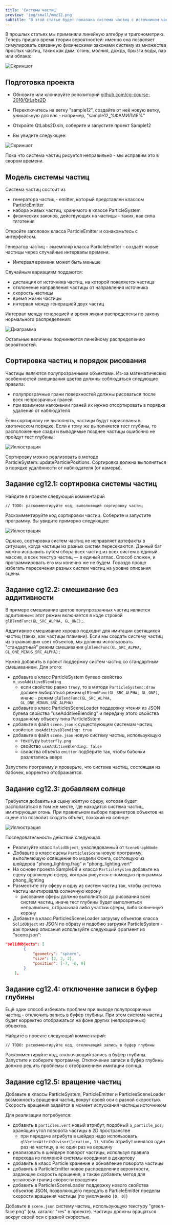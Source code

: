 ```yaml
---
title: 'Системы частиц'
preview: 'img/small/mmz12.png'
subtitle: "В этой статье будет показана система частиц с источником частиц, основанным на генераторе случайных чисел, и отображением частиц с помощью Instancing"
---
```


В прошлых статьях мы применяли линейную алгебру и тригонометрию. Теперь пришло время теории вероятностей: именно она позволяет симулировать связанную физическими законами систему из множества простых частиц, таких как дым, огонь, молния, дождь, брызги воды, пар или облака:

![Скриншот](img/normal/mmz12.png)

## Подготовка проекта

* Обновите или клонируйте репозиторий [github.com/cg-course-2018/QtLabs2D](https://github.com/cg-course-2018/QtLabs2D)

* Переключитесь на ветку "sample12", создайте от неё новую ветку, уникальную для вас - например, "sample12_%ФАМИЛИЯ%"
* Откройте QtLabs2D.sln, соберите и запустите проект Sample12
* Вы увидите следующее:

![Скриншот](img/3d/depth-conflict-in-particle-system.png)

Пока что система частиц рисуется неправильно - мы исправим это в скором времени.

## Модель системы частиц

Система частиц состоит из

* генератора частиц - emitter, который представлен классом ParticleEmitter
* набора живых частиц, хранимого в классе ParticleSystem
* физических законов, действующих на частицы - таких, как сила тяготения

Откройте заголовок класса ParticleEmitter и ознакомьтесь с интерфейсом.

Генератор частиц - экземпляр класса ParticleEmitter - создаёт новые частицы через случайные интервалы времени.

* Интервал времени может быть меньше

Случайным вариациям поддаются:
* дистанция от источника частиц, на которой появляется частица
* отклонение направления частицы от направления источника
* скорость частицы
* время жизни частицы
* интервал между генерацией двух частиц

Интервал между генерацией и время жизни распределены по закону нормального распределения:

![Диаграмма](img/diagrams/normal_distribution.png)

Остальные величины подчиняются линейному распределению вероятностей.

## Сортировка частиц и порядок рисования

Частицы являются полупрозрачными объектами. Из-за математических особенностей смешивания цветов должны соблюдаться следующие правила:

- полупрозрачные грани поверхностей должны рисоваться после всех непрозрачных граней
- при взаимном наложении граней их нужно отсортировать в порядке удаления от наблюдателя

Если сортировку не выполнять, частицы будут нарисованы в хаотическом порядке. Если к тому же выполняется тест глубины, то расположенные сзади и выводимые позднее частицы ошибочно не пройдут тест глубины:

![Иллюстрация](img/3d/particle_system_unsorted_blending.png)

Сортировку можно реализовать в методе ParticleSystem::updateParticlePositions. Сортировка должна выполняться в порядке удалённости от наблюдателя (от камеры).

## Задание cg12.1: сортировка системы частиц

Найдите в проекте следующий комментарий

```
// TODO: раскомментируйте код, выполняющий сортировку частиц
```

Раскомментируйте код сортировки частиц. Соберите и запустите программу. Вы увидите примерно следующее: 

![Иллюстрация](img/3d/particle_system_sorted.png)

Однако, сортировка систем частиц не исправляет артефакты в ситуации, когда частицы из разных систем пересекаются. Данный баг можно исправить путём сбора всех частиц из всех систем в единый массив, а всех текстур частиц — в единый атлас. Способ сложен, и программировать его мы конечно же не будем. Гораздо проще избегать пересечения разных систем частиц на уровне описания сцены.

## Задание cg12.2: смешивание без аддитивности

В примере смешивание цветов полупрозрачных частиц является аддитивным: этот режим включается в коде строкой `glBlendFunc(GL_SRC_ALPHA, GL_ONE);`.

Аддитивное смешивание хорошо подходит для имитации светящихся частиц (таких, как частицы пламени). Если мы создать систему частиц из отражающих свет объектов, мы должны использовать "стандартный" режим смешивания `glBlendFunc(GL_SRC_ALPHA, GL_ONE_MINUS_SRC_ALPHA);`

Нужно добавить в проект поддержку систем частиц со стандартным смешиванием. Для этого:

* добавьте в класс ParticleSystem булево свойство `m_useAdditiveBlending`
    * если свойство равно `true`y, то в методе `ParticleSystem::draw` должен выбираться режим `glBlendFunc(GL_SRC_ALPHA, GL_ONE)`, иначе - режим `glBlendFunc(GL_SRC_ALPHA, GL_ONE_MINUS_SRC_ALPHA)`
* добавьте в класс ParticlesSceneLoader поддержку чтения из JSON булева свойства "useAdditiveBlending" и передачу этого свойства созданному объекту типа ParticleSstem
* добавьте в файл `scene.json` к существующим системам частиц свойство `useAdditiveBlending: true`
* добавьте в файл `scene.json` новую систему частиц, использующую
    * текстуру `butterfly.png`
    * свойство `useAdditiveBlending: false`
    * свойства объекта `emitter` подберите так, чтобы бабочки разлетались вверх

Запустите программу и проверьте, что система частиц, состоящая из бабочек, корректно отображается.

## Задание cg12.3: добавляем солнце

Требуется добавить на сцену жёлтую сферу, которая будет располагаться в том же месте, где находится система частиц, имитирующая огонь. При правильном выборе параметров объектов на сцене это позволит создать объект, похожий на солнце:

![Иллюстрация](img/3d/sun-with-crown.png)

Последовательность действий следующая.

* Реализуйте класс `SolidObject`, унаследованный от `SceneGraphNode`
* Добавьте в класс сцены `ParticlesScene` новую программу, выполняющую освещение по модели Фонга, состоящую из шейдеров "phong_lighting.frag" и "phong_lighting.vert"
* На основе проекта Sample09 и класса `ParticleSystem` добавьте на сцену оранжевую сферу, которая рисуется с помощью программы phong_lighting
* Разместите эту сферу и одну из систем частиц так, чтобы система частиц имитировала солнечную корону
    * рисование сферы должно выполняться до рисования всех систем частиц, иначе тест глубины будет выполняться неправильно, отбрасывая либо участки сферы, либо солнечную корону
* Добавьте в класс ParticlesSceneLoader загрузку объектов класса `SolidObject` из JSON по образу и подобию загрузки ParticleSystem - как пример описания используйте следующий фрагмент из "scene.json":

```json
"solidObjects": [
        {
            "geometry": "sphere",
            "size": [2, 2, 2],
            "position": [-7, -6, 0]
        }
    ],
```

## Задание cg12.4: отключение записи в буфер глубины

Ещё один способ избежать проблем при выводе полупрозрачных частиц - отключить запись в буфер глубины. При этом система частиц будет корректно отображаться на фоне других (непрозрачных) объектов.

Найдите в проекте следующий комментарий:

```
// TODO: раскомментируйте код, отключающий запись в буфер глубины
```

Раскомментируйте код, отключающий запись в буфер глубины. Запустите и соберите программу. Отключение записи в буфер глубины должно решить проблемы с отображением имитации солнца.

## Задание cg12.5: вращение частиц

Добавьте в классы ParticleSystem, ParticleEmitter и ParticlesSceneLoader возможность вращения частиц вокруг своей оси с разной скоростью. Скорость вращения задаётся в момент испускания частицы источником

Для реализации потребуется:

* добавить в `particles.vert` новый атрибут, подобный `a_particle_pos`, хранящий угол поворота частицы в 2D пространстве
    * при передаче атрибута в шейдер надо использовать `glVertexAttribDivisor(location, 1)`, чтобы атрибут менялся один раз на частицу, а не один раз на вершину
* реализовать в шейдере поворот частицы, используя правила перехода из полярной системы координат в декартову
* добавить в класс Particle хранение и обновление поворота частицы
* добавить в ParticleEmitter новое распределение вероятности, задающее скорость вращения, а также добавить метод для установки границ скорости вращения
* добавить в ParticlesSceneLoader поддержку нового свойства объектов JSON, позволяющего передать в ParticleEmitter пределы скорости вращения частицы (по умолчанию `[0; 0]`)

Добавьте в `scene.json` систему частиц, использующую текстуру "green-face.png" (см. каталог "res" в проекте). Частицы должны вращаться вокруг своей оси с разной скоростью.
